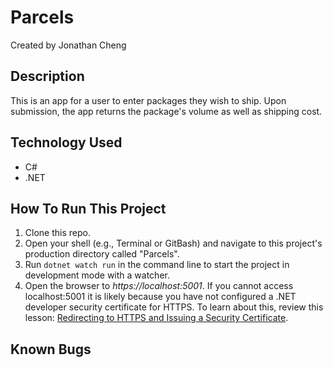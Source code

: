 # Parcels

Created by Jonathan Cheng

## Description

This is an app for a user to enter packages they wish to ship. Upon submission, the app returns the package's volume as well as shipping cost.

## Technology Used

- C#
- .NET

## How To Run This Project

1. Clone this repo.
2. Open your shell (e.g., Terminal or GitBash) and navigate to this project's production directory called "Parcels".
3. Run `dotnet watch run` in the command line to start the project in development mode with a watcher.
4. Open the browser to _https://localhost:5001_. If you cannot access localhost:5001 it is likely because you have not configured a .NET developer security certificate for HTTPS. To learn about this, review this lesson: [Redirecting to HTTPS and Issuing a Security Certificate](https://www.learnhowtoprogram.com/c-and-net/basic-web-applications/redirecting-to-https-and-issuing-a-security-certificate).

## Known Bugs
